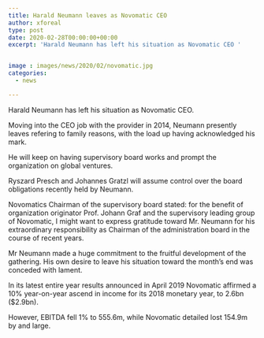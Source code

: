 ```yaml
---
title: Harald Neumann leaves as Novomatic CEO
author: xforeal 
type: post
date: 2020-02-28T00:00:00+00:00
excerpt: 'Harald Neumann has left his situation as Novomatic CEO '


image : images/news/2020/02/novomatic.jpg
categories:
  - news

---
```

Harald Neumann has left his situation as Novomatic CEO. 

Moving into the CEO job with the provider in 2014, Neumann presently leaves refering to family reasons, with the load up having acknowledged his mark. 

He will keep on having supervisory board works and prompt the organization on global ventures. 

Ryszard Presch and Johannes Gratzl will assume control over the board obligations recently held by Neumann. 

Novomatics Chairman of the supervisory board stated: for the benefit of organization originator Prof. Johann Graf and the supervisory leading group of Novomatic, I might want to express gratitude toward Mr. Neumann for his extraordinary responsibility as Chairman of the administration board in the course of recent years. 

Mr Neumann made a huge commitment to the fruitful development of the gathering. His own desire to leave his situation toward the month&#8217;s end was conceded with lament. 

In its latest entire year results announced in April 2019 Novomatic affirmed a 10&percnt; year-on-year ascend in income for its 2018 monetary year, to 2.6bn ($2.9bn). 

However, EBITDA fell 1&percnt; to 555.6m, while Novomatic detailed lost 154.9m by and large.